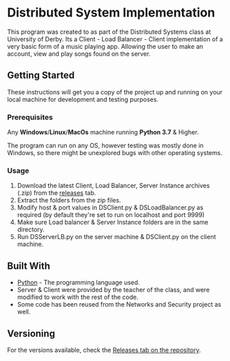 

# Distributed System Implementation

This program was created to as part of the Distributed Systems class at University of Derby.
Its a Client - Load Balancer - Client implementation of a very basic form of a music playing app. Allowing the user to make an account, view and play songs found on the server.

## Getting Started

These instructions will get you a copy of the project up and running on your local machine for development and testing purposes.


### Prerequisites

Any **Windows**/**Linux**/**MacOs** machine running **Python 3.7** & Higher.

The program can run on any OS, however testing was mostly done in Windows, so there might be unexplored bugs with other operating systems.


### Usage

1. Download the latest Client, Load Balancer, Server Instance archives (.zip) from the [releases](https://github.com/MrThanasiz/DS_AS/releases) tab.
2. Extract the folders from the zip files.
3. Modify host & port values in DSClient.py & DSLoadBalancer.py as required (by default they're set to run on localhost and port 9999)
4. Make sure Load balancer & Server Instance folders are in the same directory.
5. Run DSServerLB.py on the server machine & DSClient.py on the client machine.


## Built With

* [Python](https://en.wikipedia.org/wiki/Python_(programming_language)) - The programming language used.
* Server & Client were provided by the teacher of the class, and were modified to work with the rest of the code.
* Some code has been reused from the Networks and Security project as well.


## Versioning

For the versions available, check the [Releases tab on the repository](https://github.com/MrThanasiz/DS_AS/releases). 
